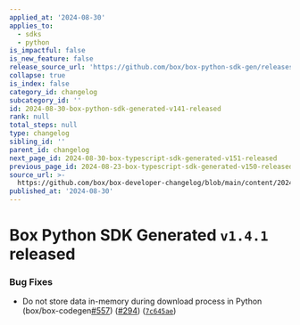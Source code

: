 ```yaml
---
applied_at: '2024-08-30'
applies_to:
  - sdks
  - python
is_impactful: false
is_new_feature: false
release_source_url: 'https://github.com/box/box-python-sdk-gen/releases/tag/v1.4.1'
collapse: true
is_index: false
category_id: changelog
subcategory_id: ''
id: 2024-08-30-box-python-sdk-generated-v141-released
rank: null
total_steps: null
type: changelog
sibling_id: ''
parent_id: changelog
next_page_id: 2024-08-30-box-typescript-sdk-generated-v151-released
previous_page_id: 2024-08-23-box-typescript-sdk-generated-v150-released
source_url: >-
  https://github.com/box/box-developer-changelog/blob/main/content/2024/08-30-box-python-sdk-generated-v141-released.md
published_at: '2024-08-30'
---
```

# Box Python SDK Generated `v1.4.1` released

### Bug Fixes

* Do not store data in-memory during download process in Python (box/box-codegen[#557][1]) ([#294][2]) ([`7c645ae`][3])

[1]: https://github.com/box/box-codegen/issues/557

[2]: https://github.com/box/box-codegen/issues/294

[3]: https://github.com/box/box-codegen/commit/7c645aea9fa8575531e0b40ffc997a0f65b6e409